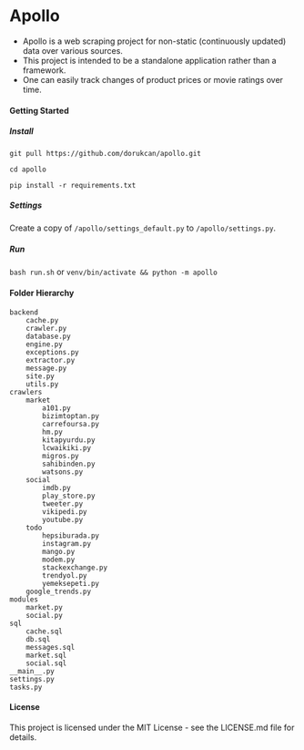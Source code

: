 # Apollo

- Apollo is a web scraping project for non-static (continuously updated) data over various sources.
- This project is intended to be a standalone application rather than a framework.
- One can easily track changes of product prices or movie ratings over time.

#### Getting Started

##### Install
`git pull https://github.com/dorukcan/apollo.git`

`cd apollo`

`pip install -r requirements.txt`

##### Settings
Create a copy of `/apollo/settings_default.py` to `/apollo/settings.py`.

##### Run

`bash run.sh` 
or 
`venv/bin/activate && python -m apollo`


#### Folder Hierarchy
    backend
        cache.py
        crawler.py
        database.py
        engine.py
        exceptions.py
        extractor.py
        message.py
        site.py
        utils.py
    crawlers
        market
            a101.py
            bizimtoptan.py
            carrefoursa.py
            hm.py
            kitapyurdu.py
            lcwaikiki.py
            migros.py
            sahibinden.py
            watsons.py
        social
            imdb.py
            play_store.py
            tweeter.py
            vikipedi.py
            youtube.py
        todo
            hepsiburada.py
            instagram.py
            mango.py
            modem.py
            stackexchange.py
            trendyol.py
            yemeksepeti.py
        google_trends.py
    modules
        market.py
        social.py
    sql
        cache.sql
        db.sql
        messages.sql
        market.sql
        social.sql
    __main__.py
    settings.py
    tasks.py

#### License

This project is licensed under the MIT License - see the LICENSE.md file for details.
